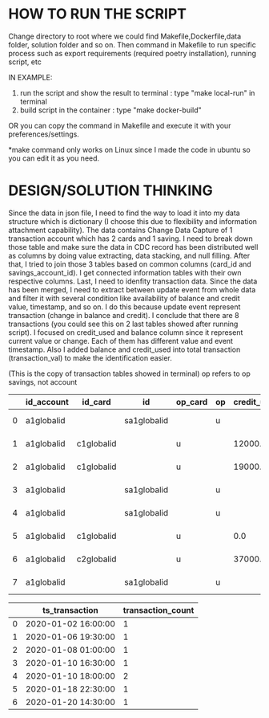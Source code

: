 # HOW TO RUN THE SCRIPT
Change directory to root where we could find Makefile,Dockerfile,data folder, solution folder and so on. Then command in Makefile to run specific process such as export requirements (required poetry installation), running script, etc

IN EXAMPLE:
1. run the script and show the result to terminal : type "make local-run" in terminal
2. build script in the container : type "make docker-build"

OR you can copy the command in Makefile and execute it with your preferences/settings.

*make command only works on Linux since I made the code in ubuntu so you can edit it as you need.


# DESIGN/SOLUTION THINKING
Since the data in json file, I need to find the way to load it into my data structure which is dictionary (I choose this due to flexibility and information attachment capability). The data contains Change Data Capture of 1 transaction account which has 2 cards and 1 saving. I need to break down those table and make sure the data in CDC record has been distributed well as columns by doing value extracting, data stacking, and null filling. After that, I tried to join those 3 tables based on common columns (card_id and savings_account_id). I get connected information tables with their own respective columns. Last, I need to idenfity transaction data. Since the data has been merged, I need to extract between update event from whole data and filter it with several condition like availability of balance and credit value, timestamp, and so on. I do this because update event represent transaction (change in balance and credit). I conclude that there are 8 transactions (you could see this on 2 last tables showed after running script). I focused on credit_used and balance column since it represent current value or change. Each of them has different value and event timestamp. Also I added balance and credit_used into total transaction (transaction_val) to make the identification easier.  

(This is the copy of transaction tables showed in terminal)
op refers to op savings, not account


|   | id_account | id_card    | id          | op_card | op | credit_used | balance | transaction_val | ts_transaction      |
|---|------------|------------|-------------|---------|----|-------------|---------|-----------------|---------------------|
| 0 | a1globalid |            | sa1globalid |         | u  |             | 15000.0 | 15000.0         | 2020-01-02 16:00:00 |
| 1 | a1globalid | c1globalid |             | u       |    | 12000.0     |         | 12000.0         | 2020-01-06 19:30:00 |
| 2 | a1globalid | c1globalid |             | u       |    | 19000.0     |         | 19000.0         | 2020-01-08 01:00:00 |
| 3 | a1globalid |            | sa1globalid |         | u  |             | 40000.0 | 40000.0         | 2020-01-10 16:30:00 |
| 4 | a1globalid |            | sa1globalid |         | u  |             | 21000.0 | 21000.0         | 2020-01-10 18:00:00 |
| 5 | a1globalid | c1globalid |             | u       |    | 0.0         |         | 0.0             | 2020-01-10 18:00:00 |
| 6 | a1globalid | c2globalid |             | u       |    | 37000.0     |         | 37000.0         | 2020-01-18 22:30:00 |
| 7 | a1globalid |            | sa1globalid |         | u  |             | 33000.0 | 33000.0         | 2020-01-20 14:30:00 |


|   | ts_transaction      | transaction_count |
|---|---------------------|-------------------|
| 0 | 2020-01-02 16:00:00 | 1                 |
| 1 | 2020-01-06 19:30:00 | 1                 |
| 2 | 2020-01-08 01:00:00 | 1                 |
| 3 | 2020-01-10 16:30:00 | 1                 |
| 4 | 2020-01-10 18:00:00 | 2                 |
| 5 | 2020-01-18 22:30:00 | 1                 |
| 6 | 2020-01-20 14:30:00 | 1                 |